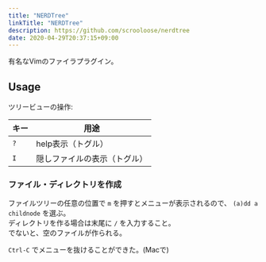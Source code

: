 ```yaml
---
title: "NERDTree"
linkTitle: "NERDTree"
description: https://github.com/scrooloose/nerdtree
date: 2020-04-29T20:37:15+09:00
---
```


有名なVimのファイラプラグイン。

## Usage

ツリービューの操作:

 キー | 用途
------|------
 `?` | help表示（トグル）
 `I` | 隠しファイルの表示（トグル）

### ファイル・ディレクトリを作成

ファイルツリーの任意の位置で `m` を押すとメニューが表示されるので、 `(a)dd a childnode` を選ぶ。  
ディレクトリを作る場合は末尾に `/` を入力すること。  
でないと、空のファイルが作られる。

`Ctrl-C` でメニューを抜けることができた。(Macで)
